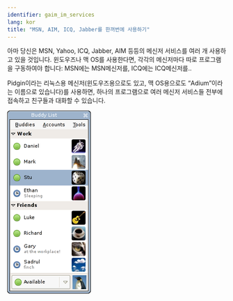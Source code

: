 ```yaml
---
identifier: gaim_im_services
lang: kor
title: "MSN, AIM, ICQ, Jabber를 한꺼번에 사용하기"
---
```


아마 당신은 MSN, Yahoo, ICQ, Jabber, AIM 등등의 메신저 서비스를 여러 개 사용하고 있을 것입니다. 윈도우즈나 맥 OS를 사용한다면, 각각의 메신저마다 따로 프로그램을 구동하여야 합니다: MSN에는 MSN메신저를, ICQ에는 ICQ메신저를..

Pidgin이라는 리눅스용 메신저(윈도우즈용으로도 있고, 맥 OS용으로도 “Adium”이라는 이름으로 있습니다)를 사용하면, 하나의 프로그램으로 여러 메신저 서비스들 전부에 접속하고 친구들과 대화할 수 있습니다.

<img src="/img/gaim_im_services.png" />

  
